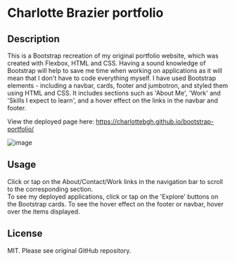# Charlotte Brazier portfolio
## Description
This is a Bootstrap recreation of my original portfolio website, which was created with Flexbox, HTML and CSS. Having a sound knowledge of Bootstrap will help to save me time when working on applications as it will mean that I don't have to code everything myself. I have used Bootstrap elements - including a navbar, cards, footer and jumbotron, and styled them using HTML and CSS. It includes sections such as 'About Me', 'Work' and 'Skills I expect to learn', and a hover effect on the links in the navbar and footer. 

View the deployed page here: https://charlottebgh.github.io/bootstrap-portfolio/

![image](https://github.com/CharlotteBGH/bootstrap-portfolio/assets/99615123/7e1e536c-7e67-4dd2-b6b7-8686f0375554)

## Usage
Click or tap on the About/Contact/Work links in the navigation bar to scroll to the corresponding section.  
To see my deployed applications, click or tap on the 'Explore' buttons on the Bootstrap cards. 
To see the hover effect on the footer or navbar, hover over the items displayed. 
## License
MIT. Please see original GitHub repository. 
